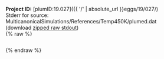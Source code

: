 **Project ID:** [plumID:19.027]({{ '/' | absolute_url }}eggs/19/027/)  
Stderr for source:  MulticanonicalSimulations/References/Temp450K/plumed.dat   
(download [zipped raw stdout](plumed.dat.plumed_master.stdout.txt.zip))  
{% raw %}
<pre>
</pre>
{% endraw %}
